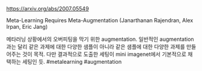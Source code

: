 https://arxiv.org/abs/2007.05549

Meta-Learning Requires Meta-Augmentation (Janarthanan Rajendran, Alex Irpan, Eric Jang)

메타러닝 상황에서의 오버피팅을 막기 위한 augmentation. 일반적인 augmentation과는 달리 같은 과제에 대한 다양한 샘플이 아니라 같은 샘플에 대한 다양한 과제를 만들어주는 것이 목적. 다만 결과적으로 도출한 세팅이 mini imagenet에서 기본적으로 채택하는 세팅인 듯. #metalearning #augmentation